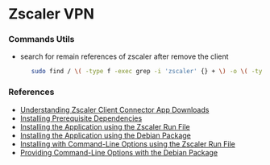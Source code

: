 # Zscaler VPN

### Commands Utils
 - search for remain references of zscaler after remove the client
   ```bash
      sudo find / \( -type f -exec grep -i 'zscaler' {} + \) -o \( -type d -name '*zscaler*' \)
   ```

### References
- [Understanding Zscaler Client Connector App Downloads](https://help.zscaler.com/zscaler-client-connector/understanding-zscaler-client-connector-app-downloads)
- [Installing Prerequisite Dependencies](https://help.zscaler.com/zscaler-client-connector/customizing-zscaler-client-connector-install-options-linux#install-package-dependencies)
- [Installing the Application using the Zscaler Run File](https://help.zscaler.com/zscaler-client-connector/customizing-zscaler-client-connector-install-options-linux#install-application-run)
- [Installing the Application using the Debian Package](https://help.zscaler.com/zscaler-client-connector/customizing-zscaler-client-connector-install-options-linux#install-application-deb)
- [Installing with Command-Line Options using the Zscaler Run File](https://help.zscaler.com/zscaler-client-connector/customizing-zscaler-client-connector-install-options-linux#install-package-command-line)
- [Providing Command-Line Options with the Debian Package](https://help.zscaler.com/zscaler-client-connector/customizing-zscaler-client-connector-install-options-linux#install-package-command-line)
